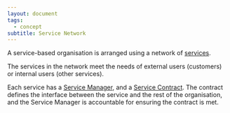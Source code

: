 ```yaml
---
layout: document
tags:
  - concept
subtitle: Service Network
---
```


A service-based organisation is arranged using a network of [services](/osom-guide/services).

The services in the network meet the needs of external users (customers) or internal users (other services).

Each service has a [Service Manager](/osom-guide/service-managers), and a [Service Contract](/osom-guide/service-contract). The contract defines the interface between the service and the rest of the organisation, and the Service Manager is accountable for ensuring the contract is met.
